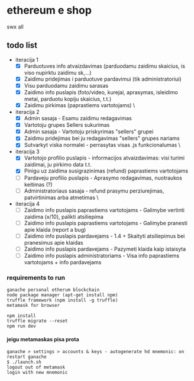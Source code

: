 # ethereum e shop

swx all

## todo list
* iteracija 1
  * [x] Parduotuves info atvaizdavimas (parduodamu zaidimu skaicius, is viso nupirktu zaidimu sk,...)
  * [x] Zaidimu pridejimas i parduotuve pardavimui (tik administratoriui)
  * [x] Visu parduodamu zaidimu sarasas
  * [x] Zaidimo info puslapis (foto/video, kurejai, aprasymas, isleidimo metai, parduotu kopiju skaicius, t.t.)
  * [x] Zaidimu pirkimas (paprastiems vartotojams)
\  
* iteracija 2
  * [x] Admin sasaja - Esamu zaidimu redagavimas
  * [x] Vartotoju grupes Sellers sukurimas
  * [x] Admin sasaja - Vartotoju priskyrimas "sellers" grupei
  * [x] Zaidimu pridejimas bei ju redagavimas "sellers" grupes nariams
  * [x] Sutvarkyt viska normalei  - perrasytas visas .js funkcionalumas 
\  
* iteracija 3
  * [x] Vartotojo profilio puslapis - informacijos atvaizdavimas: visi turimi zaidimai, ju pirkimo data t.t. 
  * [x] Pinigu uz zaidima susigrazinimas (refund) paprastiems vartotojams
  * [ ] Pardaveju profilio puslapis - Aprasymo redagavimas, nuotraukos keitimas (?)
  * [ ] Administratoriaus sasaja - refund prasymu perziurejimas, patvirtinimas arba atmetimas
\  
* iteracija 4
  * [ ] Zaidimo info puslapis paprastiems vartotojams - Galimybe vertinti zaidima (x/10), palikti atsiliepima
  * [ ] Zaidimo info puslapis paprastiems vartotojams - Galimybe pranesti apie klaida (report a bug)
  * [ ] Zaidimo info puslapis pardavejams - 1.4 + Skaityti atsiliepimus bei pranesimus apie klaidas
  * [ ] Zaidimo info puslapis pardavejams - Pazymeti klaida kaip istaisyta
  * [ ] Zaidimo info puslapis administratoriams - Visa info paprastiems vartotojams + info pardavejams

### requirements to run
```
ganache personal etherum blockchain
node package manager (apt-get install npm)
truffle framework (npm install -g truffle)  
metamask for browser
```		
```
npm install
truffle migrate --reset
npm run dev
```
#### jeigu metamaskas pisa prota
```
ganache > settings > accounts & keys - autogenerate hd mnemonic: on
restart ganache
$ ./launch.sh
logout out of metamask
login with new mnemonic
```
